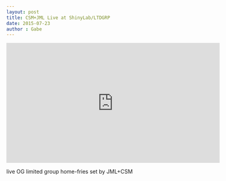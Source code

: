 ```yaml
---
layout: post
title: CSM+JML Live at ShinyLab/LTDGRP
date: 2015-07-23
author : Gabe
---
```


<iframe width="560" height="315" src="https://www.youtube.com/embed/VdXqByLbdNY?rel=0&amp;controls=0&amp;showinfo=0" frameborder="0" allowfullscreen></iframe>

live OG limited group home-fries set by JML+CSM